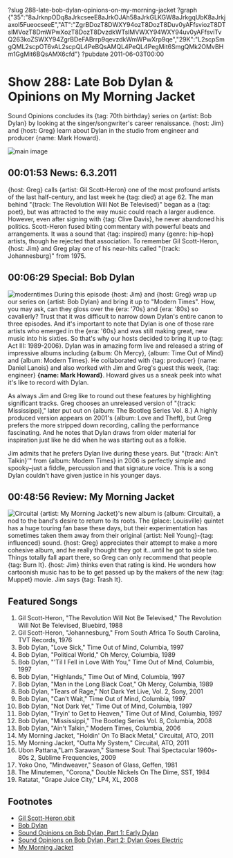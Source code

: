?slug 288-late-bob-dylan-opinions-on-my-morning-jacket
?graph {"35":"8aJrknpODq8aJrkcseeE8aJrkOJAh58aJrkGLKGW8aJrkgqUbK8aJrkjaxol5FueocseeE","AT":"ZgrBDozT8DWXY94ozT8DozT8Duv0yAFfsviozT8DTslMVozT8DmWPwXozT8DozT8DvzdkWTslMVWXY94WXY94uv0yAFfsviTvQ263koZSWXY94ZgrBDeFABrrp9qevzdkWmWPwXrp9qe","29K":"L2scpSmgQML2scpOT6vAL2scpQL4PeBQsAMQL4PeQL4PegMit6SmgQMk2OMvBHm1GgMit6BQsAMX6cfd"}
?pubdate 2011-06-03T00:00

# Show 288: Late Bob Dylan & Opinions on My Morning Jacket
Sound Opinions concludes its {tag: 70th birthday} series on {artist: Bob Dylan} by looking at the singer/songwriter's career renaissance. {host: Jim} and {host: Greg} learn about Dylan in the studio from engineer and producer {name: Mark Howard}.

![main image](https://static.soundopinions.org/images/2011/moderndylan.jpg)

## 00:01:53 News: 6.3.2011
{host: Greg} calls {artist: Gil Scott-Heron} one of the most profound artists of the last half-century, and last week he {tag: died} at age 62. The man behind "{track: The Revolution Will Not Be Televised}" began as a {tag: poet}, but was attracted to the way music could reach a larger audience. However, even after signing with {tag: Clive Davis}, he never abandoned his politics. Scott-Heron fused biting commentary with powerful beats and arrangements. It was a sound that {tag: inspired} many {genre: hip-hop} artists, though he rejected that association. To remember Gil Scott-Heron, {host: Jim} and Greg play one of his near-hits called "{track: Johannesburg}" from 1975.

## 00:06:29 Special: Bob Dylan
![moderntimes](https://static.soundopinions.org/images/2011/ModernTimes.jpg)
During this episode {host: Jim} and {host: Greg} wrap up our series on {artist: Bob Dylan} and bring it up to "Modern Times". How, you may ask, can they gloss over the {era: '70s} and {era: '80s} so cavalierly? Trust that it was difficult to narrow down Dylan's entire canon to three episodes. And it's important to note that Dylan is one of those rare artists who emerged in the {era: '60s} and was still making great, new music into his sixties. So that's why our hosts decided to bring it up to {tag: Act III: 1989-2006}. Dylan was in amazing form live and released a string of impressive albums including {album: Oh Mercy}, {album: Time Out of Mind} and {album: Modern Times}. He collaborated with {tag: producer} {name: Daniel Lanois} and also worked with Jim and Greg's guest this week, {tag: engineer} **{name: Mark Howard}**. Howard gives us a sneak peek into what it's like to record with Dylan.

As always Jim and Greg like to round out these features by highlighting significant tracks. Greg chooses an unreleased version of "{track: Mississippi}," later put out on {album: The Bootleg Series Vol. 8.} A highly produced version appears on 2001's {album: Love and Theft}, but Greg prefers the more stripped down recording, calling the performance fascinating. And he notes that Dylan draws from older material for inspiration just like he did when he was starting out as a folkie.

Jim admits that he prefers Dylan live during these years. But "{track: Ain't Talkin}'" from {album: Modern Times} in 2006 is perfectly simple and spooky–just a fiddle, percussion and that signature voice. This is a song Dylan couldn't have given justice in his younger days.

## 00:48:56 Review: My Morning Jacket
![Circuital](https://static.soundopinions.org/assets/288/29K0.jpg)
{artist: My Morning Jacket}'s new album is {album: Circuital}, a nod to the band's desire to return to its roots. The {place: Louisville} quintet has a huge touring fan base these days, but their experimentation has sometimes taken them away from their original {artist: Neil Young}-{tag: influenced} sound. {host: Greg} appreciates their attempt to make a more cohesive album, and he really thought they got it...until he got to side two. Things totally fall apart there, so Greg can only recommend that people {tag: Burn It}. {host: Jim} thinks even that rating is kind. He wonders how cartoonish music has to be to get passed up by the makers of the new {tag: Muppet} movie. Jim says {tag: Trash It}.

## Featured Songs
1. Gil Scott-Heron, "The Revolution Will Not Be Televised," The Revolution Will Not Be Televised, Bluebird, 1988
2. Gil Scott-Heron, "Johannesburg," From South Africa To South Carolina, TVT Records, 1976
3. Bob Dylan, "Love Sick," Time Out of Mind, Columbia, 1997
4. Bob Dylan, "Political World," Oh Mercy, Columbia, 1989
5. Bob Dylan, "'Til I Fell in Love With You," Time Out of Mind, Columbia, 1997
6. Bob Dylan, "Highlands," Time Out of Mind, Columbia, 1997
7. Bob Dylan, "Man in the Long Black Coat," Oh Mercy, Columbia, 1989
8. Bob Dylan, "Tears of Rage," Not Dark Yet Live, Vol. 2, Sony, 2001
9. Bob Dylan, "Can't Wait," Time Out of Mind, Columbia, 1997
10. Bob Dylan, "Not Dark Yet," Time Out of Mind, Columbia, 1997
11. Bob Dylan, "Tryin' to Get to Heaven," Time Out of Mind, Columbia, 1997
12. Bob Dylan, "Mississippi," The Bootleg Series Vol. 8, Columbia, 2008
13. Bob Dylan, "Ain't Talkin," Modern Times, Columbia, 2006
14. My Morning Jacket, "Holdin' On To Black Metal," Circuital, ATO, 2011
15. My Morning Jacket, "Outta My System," Circuital, ATO, 2011
16. Ubon Pattana,"Lam Sarawan," Siamese Soul: Thai Spectacular 1960s-80s 2, Sublime Frequencies, 2009
17. Yoko Ono, "Mindweaver," Season of Glass, Geffen, 1981
18. The Minutemen, "Corona," Double Nickels On The Dime, SST, 1984
19. Ratatat, "Grape Juice City," LP4, XL, 2008

## Footnotes
- [Gil Scott-Heron obit](http://www.nytimes.com/2011/05/29/arts/music/gil-scott-heron-voice-of-black-culture-dies-at-62.html)
- [Bob Dylan](http://www.bobdylan.com/us/home)
- [Sound Opinions on Bob Dylan, Part 1: Early Dylan](/show/279)
- [Sound Opinions on Bob Dylan, Part 2: Dylan Goes Electric](/show/283)
- [My Morning Jacket](http://www.mymorningjacket.com/)

